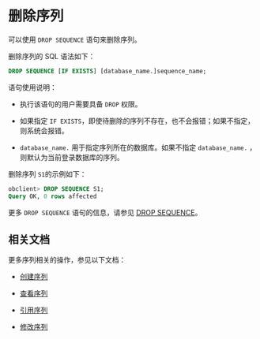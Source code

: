 # 删除序列

可以使用 `DROP SEQUENCE` 语句来删除序列。

删除序列的 SQL 语法如下：

```sql
DROP SEQUENCE [IF EXISTS] [database_name.]sequence_name;
```

语句使用说明：

* 执行该语句的用户需要具备 `DROP` 权限。

* 如果指定 `IF EXISTS`，即使待删除的序列不存在，也不会报错；如果不指定，则系统会报错。

* `database_name.` 用于指定序列所在的数据库。如果不指定 `database_name.` ，则默认为当前登录数据库的序列。

删除序列 `S1`的示例如下：

```sql
obclient> DROP SEQUENCE S1;
Query OK, 0 rows affected
```

更多 `DROP SEQUENCE` 语句的信息，请参见 [DROP SEQUENCE](../../../5.sql-reference/1.sql-syntax/2.common-tenant-of-mysql-mode/6.sql-statement-of-mysql-mode/39.drop-sequence-of-mysql-mode.md)。

## 相关文档

更多序列相关的操作，参见以下文档：

* [创建序列](1.create-a-sequence-of-mysql-mode.md)

* [查看序列](2.view-a-sequence-of-mysql-mode.md)

* [引用序列](3.use-a-sequence-of-mysql-mode.md)

* [修改序列](4.modify-a-sequence-of-mysql-mode.md)